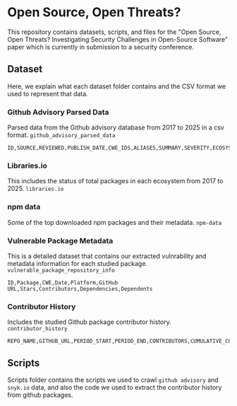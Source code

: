 # Open Source, Open Threats?

This repository contains datasets, scripts, and files for the
"Open Source, Open Threats? Investigating Security Challenges in Open-Source Software"
paper which is currently in submission to a security conference.


<!-- ### Citation -->
<!-- We hope this dataset helps future research on open-source software security research. -->
<!-- Please use the following format to cite this paper if you ended up using the dataset and codes in this repository. -->
<!---->
<!-- ```bibtex -->
<!---->
<!-- ``` -->


## Dataset
Here, we explain what each dataset folder contains and the CSV format we used to represent that data.

### Github Advisory Parsed Data
Parsed data from the Github advisory database from 2017 to 2025 in a csv format.
`github_advisory_parsed_data`

```csv
ID,SOURCE,REVIEWED,PUBLISH_DATE,CWE_IDS,ALIASES,SUMMARY,SEVERITY,ECOSYSTEM,PACKAGE_NAME,VERSION_RANGE,REFERENCES
```

### Libraries.io
This includes the status of total packages in each ecosystem from 2017 to 2025.
`libraries.io`

### npm data
Some of the top downloaded npm packages and their metadata.
`npm-data`

### Vulnerable Package Metadata
This is a detailed dataset that contains our extracted vulnrability and metadata information for each studied package.
`vulnerable_package_repository_info`

```csv
ID,Package,CWE,Date,Platform,GitHub URL,Stars,Contributors,Dependencies,Dependents
```

### Contributor History
Includes the studied Github package contributor history.
`contributor_history`

```csv
REPO_NAME,GITHUB_URL,PERIOD_START,PERIOD_END,CONTRIBUTORS,CUMULATIVE_CONTRIBUTORS
```

## Scripts
Scripts folder contains the scripts we used to crawl
`github advisory` and `snyk.io` data,
and also the code we used to extract the contributor history from github packages.
